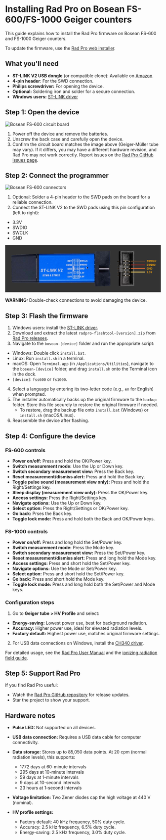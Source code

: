 # Installing Rad Pro on Bosean FS-600/FS-1000 Geiger counters

This guide explains how to install the Rad Pro firmware on Bosean FS-600 and FS-1000 Geiger counters.

To update the firmware, use the [Rad Pro web installer](https://gissio.github.io/radpro-installer/).

## What you'll need

* **ST-LINK V2 USB dongle** (or compatible clone): Available on [Amazon](https://www.amazon.com/s?k=st-link+v2).
* **4-pin header**: For the SWD connection.
* **Philips screwdriver:** For opening the device.
* **Optional:** Soldering iron and solder for a secure connection.
* **Windows users:** [ST-LINK driver](https://www.st.com/en/development-tools/stsw-link009.html)

## Step 1: Open the device

![Bosean FS-600 circuit board](img/fs600-board.jpg)

1. Power off the device and remove the batteries.
2. Unscrew the back case and carefully open the device.
3. Confirm the circuit board matches the image above (Geiger-Müller tube may vary). If it differs, you may have a different hardware revision, and Rad Pro may not work correctly. Report issues on the [Rad Pro GitHub issues page](https://github.com/Gissio/radpro/issues).

## Step 2: Connect the programmer

![Bosean FS-600 connectors](img/fs600-swd.jpg)

1. Optional: Solder a 4-pin header to the SWD pads on the board for a reliable connection.
2. Connect the ST-LINK V2 to the SWD pads using this pin configuration (left to right):
  * 3.3V
  * SWDIO
  * SWCLK
  * GND

![ST-LINK V2 programmer](../../img/ST-LINK-V2.png)

**WARNING:** Double-check connections to avoid damaging the device.

## Step 3: Flash the firmware

1. Windows users: install the [ST-LINK driver](https://www.st.com/en/development-tools/stsw-link009.html).
2. Download and extract the latest `radpro-flashtool-[version].zip` from [Rad Pro releases](https://github.com/Gissio/radpro/releases).
3. Navigate to the `bosean-[device]` folder and run the appropriate script:
  * Windows: Double click `install.bat`.
  * Linux: Run `install.sh` in a terminal.
  * macOS: Open `Terminal.app` (in `/Applications/Utilities`), navigate to the `bosean-[device]` folder, and drag `install.sh` onto the Terminal icon in the dock.
  * `[device]`: `fss600` or `fs1000`.
4. Select a language by entering its two-letter code (e.g., `en` for English) when prompted.
5. The installer automatically backs up the original firmware to the `backup` folder. Store this file securely to restore the original firmware if needed.
   * To restore, drag the backup file onto `install.bat` (Windows) or `install.sh` (macOS/Linux).
6. Reassemble the device after flashing.

## Step 4: Configure the device

### FS-600 controls

* **Power on/off:** Press and hold the OK/Power key.
* **Switch measurement mode:** Use the Up or Down key.
* **Switch secondary measurement view:** Press the Back key.
* **Reset measurement/dismiss alert:** Press and hold the Back key.
* **Toggle pulse sound (measurement view only):** Press and hold the Right/Settings key.
* **Sleep display (measurement view only):** Press the OK/Power key.
* **Access settings:** Press the Right/Settings key.
* **Navigate options:** Use the Up or Down key.
* **Select option:** Press the Right/Settings or OK/Power key.
* **Go back:** Prses the Back key.
* **Toggle lock mode:** Press and hold both the Back and OK/Power keys.

### FS-1000 controls

* **Power on/off:** Press and long hold the Set/Power key.
* **Switch measurement mode:** Press the Mode key.
* **Switch secondary measurement view:** Press the Set/Power key.
* **Reset measurement/dismiss alert:** Press and long hold the Mode key.
* **Access settings:** Press and short hold the Set/Power key.
* **Navigate options:** Use the Mode or Set/Power key.
* **Select option:** Press and short hold the Set/Power key.
* **Go back:** Press and short hold the Mode key.
* **Toggle lock mode:** Press and long hold both the Set/Power and Mode keys.

### Configuration steps

1. Go to **Geiger tube > HV Profile** and select:
  * **Energy-saving:** Lowest power use, best for background radiation.
  * **Accuracy:** Higher power use, ideal for elevated radiation levels.
  * **Factory default:** Highest power use, matches original firmware settings.
2. For USB data connections on Windows, install the [CH340 driver](https://www.catalog.update.microsoft.com/Search.aspx?q=USB%5CVID_1A86%26PID_7523).

For detailed usage, see the [Rad Pro User Manual](../../manual.md) and the [ionizing radiation field guide](https://github.com/Gissio/ionizing-radiation-field-guide).

## Step 5: Support Rad Pro

If you find Rad Pro useful:

* Watch the [Rad Pro GitHub repository](https://github.com/Gissio/radpro) for release updates.
* Star the project to show your support.

## Hardware notes

* **Pulse LED:** Not supported on all devices.

* **USB data connection:** Requires a USB data cable for computer connectivity.

<!-- Calculated as follows:

* With 1-byte differential values: [42 pages * (1 timestamp record/page [16 bytes] + 2024 differential records/page [1 byte each])] = 85050 records
* With 2-byte differential values: [42 pages * (1 timestamp record/page [16 bytes] + 1012 differential records/page [2 byte each])] = 42546 records

* 60-minute and 10-minute intervals require 2-byte differential values.
* 1-minute intervals and less require 1-byte differential values.

 -->

* **Data storage:** Stores up to 85,050 data points. At 20 cpm (normal radiation levels), this supports:
  * 1772 days at 60-minute intervals
  * 295 days at 10-minute intervals
  * 59 days at 1-minute intervals
  * 9 days at 10-second intervals
  * 23 hours at 1-second intervals

* **Voltage limitation:** Two Zener diodes cap the high voltage at 440 V (nominal).

* **HV profile settings:**
  * Factory default: 40 kHz frequency, 50% duty cycle.
  * Accuracy: 2.5 kHz frequency, 6.5% duty cycle.
  * Energy-saving: 2.5 kHz frequency, 3.0% duty cycle.

